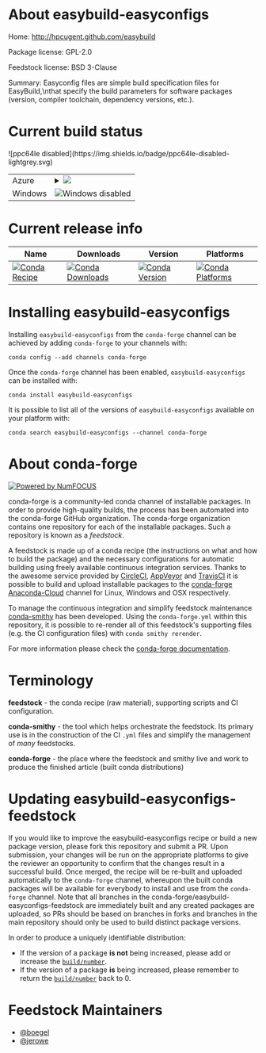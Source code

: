 About easybuild-easyconfigs
===========================

Home: http://hpcugent.github.com/easybuild

Package license: GPL-2.0

Feedstock license: BSD 3-Clause

Summary: Easyconfig files are simple build specification files for EasyBuild,\nthat specify the build parameters for software packages (version, compiler toolchain, dependency versions, etc.).



Current build status
====================


<table>
    
  <tr>
    <td>Azure</td>
    <td>
      <details>
        <summary>
          <a href="https://dev.azure.com/conda-forge/feedstock-builds/_build/latest?definitionId=4628&branchName=master">
            <img src="https://dev.azure.com/conda-forge/feedstock-builds/_apis/build/status/easybuild-easyconfigs-feedstock?branchName=master">
          </a>
        </summary>
        <table>
          <thead><tr><th>Variant</th><th>Status</th></tr></thead>
          <tbody><tr>
              <td>linux_python2.7</td>
              <td>
                <a href="https://dev.azure.com/conda-forge/feedstock-builds/_build/latest?definitionId=4628&branchName=master">
                  <img src="https://dev.azure.com/conda-forge/feedstock-builds/_apis/build/status/easybuild-easyconfigs-feedstock?branchName=master&jobName=linux&configuration=linux_python2.7" alt="variant">
                </a>
              </td>
            </tr><tr>
              <td>osx_python2.7</td>
              <td>
                <a href="https://dev.azure.com/conda-forge/feedstock-builds/_build/latest?definitionId=4628&branchName=master">
                  <img src="https://dev.azure.com/conda-forge/feedstock-builds/_apis/build/status/easybuild-easyconfigs-feedstock?branchName=master&jobName=osx&configuration=osx_python2.7" alt="variant">
                </a>
              </td>
            </tr>
          </tbody>
        </table>
      </details>
    </td>
  </tr>
  <tr>
    <td>Windows</td>
    <td>
      <img src="https://img.shields.io/badge/Windows-disabled-lightgrey.svg" alt="Windows disabled">
    </td>
  </tr>
![ppc64le disabled](https://img.shields.io/badge/ppc64le-disabled-lightgrey.svg)
</table>

Current release info
====================

| Name | Downloads | Version | Platforms |
| --- | --- | --- | --- |
| [![Conda Recipe](https://img.shields.io/badge/recipe-easybuild--easyconfigs-green.svg)](https://anaconda.org/conda-forge/easybuild-easyconfigs) | [![Conda Downloads](https://img.shields.io/conda/dn/conda-forge/easybuild-easyconfigs.svg)](https://anaconda.org/conda-forge/easybuild-easyconfigs) | [![Conda Version](https://img.shields.io/conda/vn/conda-forge/easybuild-easyconfigs.svg)](https://anaconda.org/conda-forge/easybuild-easyconfigs) | [![Conda Platforms](https://img.shields.io/conda/pn/conda-forge/easybuild-easyconfigs.svg)](https://anaconda.org/conda-forge/easybuild-easyconfigs) |

Installing easybuild-easyconfigs
================================

Installing `easybuild-easyconfigs` from the `conda-forge` channel can be achieved by adding `conda-forge` to your channels with:

```
conda config --add channels conda-forge
```

Once the `conda-forge` channel has been enabled, `easybuild-easyconfigs` can be installed with:

```
conda install easybuild-easyconfigs
```

It is possible to list all of the versions of `easybuild-easyconfigs` available on your platform with:

```
conda search easybuild-easyconfigs --channel conda-forge
```


About conda-forge
=================

[![Powered by NumFOCUS](https://img.shields.io/badge/powered%20by-NumFOCUS-orange.svg?style=flat&colorA=E1523D&colorB=007D8A)](http://numfocus.org)

conda-forge is a community-led conda channel of installable packages.
In order to provide high-quality builds, the process has been automated into the
conda-forge GitHub organization. The conda-forge organization contains one repository
for each of the installable packages. Such a repository is known as a *feedstock*.

A feedstock is made up of a conda recipe (the instructions on what and how to build
the package) and the necessary configurations for automatic building using freely
available continuous integration services. Thanks to the awesome service provided by
[CircleCI](https://circleci.com/), [AppVeyor](https://www.appveyor.com/)
and [TravisCI](https://travis-ci.org/) it is possible to build and upload installable
packages to the [conda-forge](https://anaconda.org/conda-forge)
[Anaconda-Cloud](https://anaconda.org/) channel for Linux, Windows and OSX respectively.

To manage the continuous integration and simplify feedstock maintenance
[conda-smithy](https://github.com/conda-forge/conda-smithy) has been developed.
Using the ``conda-forge.yml`` within this repository, it is possible to re-render all of
this feedstock's supporting files (e.g. the CI configuration files) with ``conda smithy rerender``.

For more information please check the [conda-forge documentation](https://conda-forge.org/docs/).

Terminology
===========

**feedstock** - the conda recipe (raw material), supporting scripts and CI configuration.

**conda-smithy** - the tool which helps orchestrate the feedstock.
                   Its primary use is in the construction of the CI ``.yml`` files
                   and simplify the management of *many* feedstocks.

**conda-forge** - the place where the feedstock and smithy live and work to
                  produce the finished article (built conda distributions)


Updating easybuild-easyconfigs-feedstock
========================================

If you would like to improve the easybuild-easyconfigs recipe or build a new
package version, please fork this repository and submit a PR. Upon submission,
your changes will be run on the appropriate platforms to give the reviewer an
opportunity to confirm that the changes result in a successful build. Once
merged, the recipe will be re-built and uploaded automatically to the
`conda-forge` channel, whereupon the built conda packages will be available for
everybody to install and use from the `conda-forge` channel.
Note that all branches in the conda-forge/easybuild-easyconfigs-feedstock are
immediately built and any created packages are uploaded, so PRs should be based
on branches in forks and branches in the main repository should only be used to
build distinct package versions.

In order to produce a uniquely identifiable distribution:
 * If the version of a package **is not** being increased, please add or increase
   the [``build/number``](https://conda.io/docs/user-guide/tasks/build-packages/define-metadata.html#build-number-and-string).
 * If the version of a package **is** being increased, please remember to return
   the [``build/number``](https://conda.io/docs/user-guide/tasks/build-packages/define-metadata.html#build-number-and-string)
   back to 0.

Feedstock Maintainers
=====================

* [@boegel](https://github.com/boegel/)
* [@jerowe](https://github.com/jerowe/)

